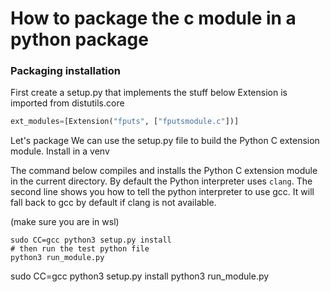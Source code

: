 # How to package the c module in a python package

### Packaging installation
First create a setup.py that implements the stuff below
Extension is imported from distutils.core
  
```python
ext_modules=[Extension("fputs", ["fputsmodule.c"])]
```

Let's package
We can use the setup.py file to build the Python C extension module.
Install in a venv

The command below compiles and installs the Python C extension module in the current directory.
By default the Python interpreter uses `clang`. 
The second line shows you how to tell the python interpreter to use gcc.
It will fall back to gcc by default if clang is not available. 

(make sure you are in wsl)
```commandline
sudo CC=gcc python3 setup.py install
# then run the test python file
python3 run_module.py
```

sudo CC=gcc python3 setup.py install
python3 run_module.py
